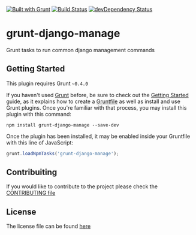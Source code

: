 [![Built with Grunt](https://cdn.gruntjs.com/builtwith.png)](http://gruntjs.com/)
[![Build Status](https://travis-ci.org/rockabox/grunt-django-manage.svg?branch=master)](https://travis-ci.org/rockabox/grunt-django-manage)
[![devDependency Status](https://david-dm.org/rockabox/grunt-django-manage/dev-status.svg)](https://david-dm.org/rockabox/grunt-django-manage#info=devDependencies)

# grunt-django-manage

Grunt tasks to run common django management commands

## Getting Started
This plugin requires Grunt `~0.4.0`

If you haven't used [Grunt](http://gruntjs.com/) before, be sure to check out the [Getting Started](http://gruntjs.com/getting-started) guide, as it explains how to create a [Gruntfile](http://gruntjs.com/sample-gruntfile) as well as install and use Grunt plugins. Once you're familiar with that process, you may install this plugin with this command:

```shell
npm install grunt-django-manage --save-dev
```

Once the plugin has been installed, it may be enabled inside your Gruntfile with this line of JavaScript:

```js
grunt.loadNpmTasks('grunt-django-manage');
```
## Contribuiting

If you would like to contribute to the project please check the [CONTRIBUTING file](CONTRIBUTING.md)

## License

The license file can be found [here](Licenese.txt)
